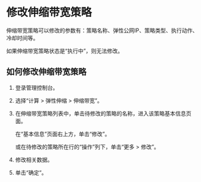 # 修改伸缩带宽策略<a name="ZH-CN_TOPIC_0112331248"></a>

伸缩带宽策略可以修改的参数有：策略名称、弹性公网IP、策略类型、执行动作、冷却时间等。

如果伸缩带宽策略状态是“执行中”，则无法修改。

## 如何修改伸缩带宽策略<a name="zh-cn_topic_0042018374_section2227263611026"></a>

1.  登录管理控制台。
2.  选择“计算 \> 弹性伸缩 \> 伸缩带宽”。

1.  在伸缩带宽策略列表中，单击待修改的策略的名称，进入该策略基本信息页面。

    在“基本信息”页面右上方，单击“修改”。

    或在待修改的策略所在行的“操作”列下，单击“更多 \> 修改”。

2.  修改相关数据。
3.  单击“确定”。


